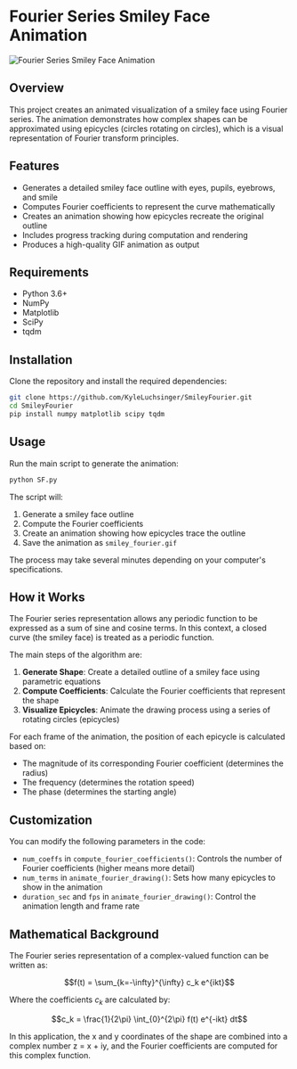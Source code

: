 # Fourier Series Smiley Face Animation

![Fourier Series Smiley Face Animation](./src/smiley_fourier.gif)

## Overview

This project creates an animated visualization of a smiley face using Fourier series. The animation demonstrates how complex shapes can be approximated using epicycles (circles rotating on circles), which is a visual representation of Fourier transform principles.

## Features

- Generates a detailed smiley face outline with eyes, pupils, eyebrows, and smile
- Computes Fourier coefficients to represent the curve mathematically
- Creates an animation showing how epicycles recreate the original outline
- Includes progress tracking during computation and rendering
- Produces a high-quality GIF animation as output

## Requirements

- Python 3.6+
- NumPy
- Matplotlib
- SciPy
- tqdm

## Installation

Clone the repository and install the required dependencies:

```bash
git clone https://github.com/KyleLuchsinger/SmileyFourier.git
cd SmileyFourier
pip install numpy matplotlib scipy tqdm
```

## Usage

Run the main script to generate the animation:

```bash
python SF.py
```

The script will:
1. Generate a smiley face outline
2. Compute the Fourier coefficients
3. Create an animation showing how epicycles trace the outline
4. Save the animation as `smiley_fourier.gif`

The process may take several minutes depending on your computer's specifications.

## How it Works

The Fourier series representation allows any periodic function to be expressed as a sum of sine and cosine terms. In this context, a closed curve (the smiley face) is treated as a periodic function.

The main steps of the algorithm are:

1. **Generate Shape**: Create a detailed outline of a smiley face using parametric equations
2. **Compute Coefficients**: Calculate the Fourier coefficients that represent the shape
3. **Visualize Epicycles**: Animate the drawing process using a series of rotating circles (epicycles)

For each frame of the animation, the position of each epicycle is calculated based on:
- The magnitude of its corresponding Fourier coefficient (determines the radius)
- The frequency (determines the rotation speed)
- The phase (determines the starting angle)

## Customization

You can modify the following parameters in the code:

- `num_coeffs` in `compute_fourier_coefficients()`: Controls the number of Fourier coefficients (higher means more detail)
- `num_terms` in `animate_fourier_drawing()`: Sets how many epicycles to show in the animation
- `duration_sec` and `fps` in `animate_fourier_drawing()`: Control the animation length and frame rate

## Mathematical Background

The Fourier series representation of a complex-valued function can be written as:

$$f(t) = \sum_{k=-\infty}^{\infty} c_k e^{ikt}$$

Where the coefficients $c_k$ are calculated by:

$$c_k = \frac{1}{2\pi} \int_{0}^{2\pi} f(t) e^{-ikt} dt$$

In this application, the x and y coordinates of the shape are combined into a complex number z = x + iy, and the Fourier coefficients are computed for this complex function.
